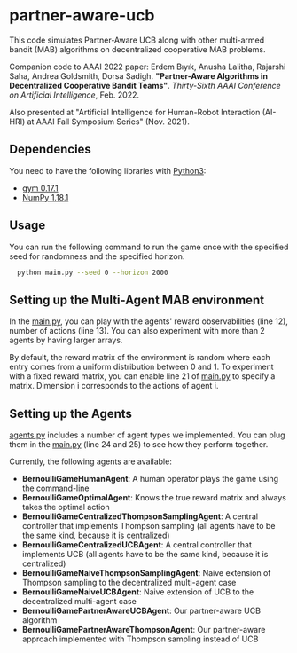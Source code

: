 # partner-aware-ucb
This code simulates Partner-Aware UCB along with other multi-armed bandit (MAB) algorithms on decentralized cooperative MAB problems.

Companion code to AAAI 2022 paper:
Erdem Bıyık, Anusha Lalitha, Rajarshi Saha, Andrea Goldsmith, Dorsa Sadigh. **"Partner-Aware Algorithms in Decentralized Cooperative Bandit Teams"**. *Thirty-Sixth AAAI Conference on Artificial Intelligence*, Feb. 2022.

Also presented at "Artificial Intelligence for Human-Robot Interaction (AI-HRI) at AAAI Fall Symposium Series" (Nov. 2021).

## Dependencies
You need to have the following libraries with [Python3](http://www.python.org/downloads):
* [gym 0.17.1](https://gym.openai.com/)
* [NumPy 1.18.1](https://numpy.org/)

## Usage
You can run the following command to run the game once with the specified seed for randomness and the specified horizon.
```bash
  python main.py --seed 0 --horizon 2000
```

## Setting up the Multi-Agent MAB environment
In the [main.py](main.py), you can play with the agents' reward observabilities (line 12), number of actions (line 13). You can also experiment with more than 2 agents by having larger arrays.

By default, the reward matrix of the environment is random where each entry comes from a uniform distribution between 0 and 1. To experiment with a fixed reward matrix, you can enable line 21 of [main.py](main.py) to specify a matrix. Dimension i corresponds to the actions of agent i.

## Setting up the Agents
[agents.py](agents.py) includes a number of agent types we implemented. You can plug them in the [main.py](main.py) (line 24 and 25) to see how they perform together.

Currently, the following agents are available:
* **BernoulliGameHumanAgent**: A human operator plays the game using the command-line
* **BernoulliGameOptimalAgent**: Knows the true reward matrix and always takes the optimal action
* **BernoulliGameCentralizedThompsonSamplingAgent**: A central controller that implements Thompson sampling (all agents have to be the same kind, because it is centralized)
* **BernoulliGameCentralizedUCBAgent**: A central controller that implements UCB (all agents have to be the same kind, because it is centralized)
* **BernoulliGameNaiveThompsonSamplingAgent**: Naive extension of Thompson sampling to the decentralized multi-agent case
* **BernoulliGameNaiveUCBAgent**: Naive extension of UCB to the decentralized multi-agent case
* **BernoulliGamePartnerAwareUCBAgent**: Our partner-aware UCB algorithm
* **BernoulliGamePartnerAwareThompsonAgent**: Our partner-aware approach implemented with Thompson sampling instead of UCB

